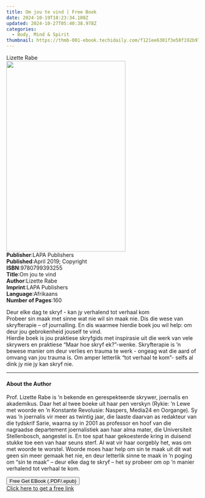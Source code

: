 ```yaml
---
title: Om jou te vind | Free Book
date: 2024-10-19T18:23:34.108Z
updated: 2024-10-27T05:40:38.978Z
categories:
  - Body, Mind & Spirit
thumbnail: https://thmb-001-ebook.techidaily.com/f121ee6301f3e58f192b97c2bc9ebc55e07df773ef12d37309bcdf282a48f420.jpg
---
```

<main id="book-container">
  <div class="flex flex-col">
    <div class="book-brief flex-1 py-6 px-4 sm:p-6 md:py-10 md:px-8">
      <!-- brief-->
      <div class="book-brief-main">Lizette Rabe</div>
    </div>
    <div
      class="book-meta-info flex-1 grid gap-4 col-start-1 col-end-3 row-start-1 sm:mb-6 sm:grid-cols-4 lg:gap-6 lg:col-start-2 lg:row-end-6 lg:row-span-6 lg:mb-0"
    >
      <div
        class="book-meta-info-left place-content-center mt-4 p-4 text-sm leading-6 col-start-2 col-span-2 dark:text-slate-400"
      >
        <img
          class="w-full h-500 object-cover rounded-lg sm:h-255 sm:col-span-2 lg:col-span-full"
          src="https://img-001-ebook.techidaily.com/792db6a473af906eb0c0826f6a35cdb21b9a9e353b7a0e8cf02d68151feaa2b4.jpg"
          alt=""
          width="312"
          height="500"
        />
      </div>
      <div
        class="book-meta-info-right mt-2 col-start-1 row-start-2 col-span-3 self-center"
      >
        <!-- meta data  -->
        <div class="flex flex-col px-4 md:px-8">
          <div class="flex-1">
            <strong>Publisher</strong>:<span class="px-2">LAPA Publishers</span>
          </div>
          <div class="flex-1">
            <strong>Published</strong>:<span class="px-2"
              >April 2019; Copyright</span
            >
          </div>
          <div class="flex-1">
            <strong>ISBN</strong>:<span class="px-2">9780799393255</span>
          </div>
          <div class="flex-1">
            <strong>Title</strong>:<span class="px-2">Om jou te vind</span>
          </div>
          <div class="flex-1">
            <strong>Author</strong>:<span class="px-2">Lizette Rabe</span>
          </div>
          <div class="flex-1">
            <strong>Imprint</strong>:<span class="px-2">LAPA Publishers</span>
          </div>
          <div class="flex-1">
            <strong>Language</strong>:<span class="px-2">Afrikaans</span>
          </div>
          <div class="flex-1">
            <strong>Number of Pages</strong>:<span class="px-2">160</span>
          </div>
        </div>
      </div>
    </div>
    <div class="book-description flex-1 py-6 px-4 sm:p-6 md:py-10 md:px-8">
      <div class="book-description-main">
        <div accordion-content="" id="description">
          <p>
            Deur elke dag te skryf - kan jy verhalend tot verhaal kom<br />Probeer
            sin maak met sinne wat nie wil sin maak nie. Dis die wese van
            skryfterapie – of journalling. En dis waarmee hierdie boek jou wil
            help: om deur jou gebrokenheid jouself te vind. <br />Hierdie boek
            is jou praktiese skryfgids met inspirasie uit die werk van vele
            skrywers en praktiese “Maar hoe skryf ek?”-wenke. Skryfterapie is ’n
            bewese manier om deur verlies en trauma te werk - ongeag wat die
            aard of omvang van jou trauma is. Om amper letterlik “tot verhaal te
            kom”- selfs al dink jy nie jy kan skryf nie.
          </p>
        </div>
      </div>
    </div>
    <div class="book-excerpts flex-1 py-6 px-4 sm:p-6 md:py-10 md:px-8">
      <!-- excerpts-->
      <div class="book-excerpts-main">
        <hr />
        <h4 class="placeholder placeholder-heading">
          <span>About the Author</span>
        </h4>
        <p>
          Prof. Lizette Rabe is ’n bekende en gerespekteerde skrywer, joernalis
          en akademikus. Daar het al twee boeke uit haar pen verskyn (Rykie: ’n
          Lewe met woorde en ’n Konstante Revolusie: Naspers, Media24 en
          Oorgange). Sy was ’n joernalis vir meer as twintig jaar, die laaste
          daarvan as redakteur van die tydskrif Sarie, waarna sy in 2001 as
          professor en hoof van die nagraadse departement joernalistiek aan haar
          alma mater, die Universiteit Stellenbosch, aangestel is. En toe spat
          haar gekoesterde kring in duisend stukke toe een van haar seuns sterf.
          Al wat vir haar oorgebly het, was om met woorde te worstel. Woorde
          moes haar help om sin te maak uit dit wat geen sin meer gemaak het
          nie, en deur letterlik sinne te maak in ’n poging om “sin te maak” –
          deur elke dag te skryf – het sy probeer om op ’n manier verhalend tot
          verhaal te kom.
        </p>
      </div>
    </div>
    <div
      class="book-about-author flex-1 py-6 px-4 sm:p-6 md:py-10 md:px-8"
    ></div>
    <div class="book-free-get flex-1 py-6 px-4 sm:p-6 md:py-10 md:px-8">
      <button
        id="btn-free-get"
        class="bg-blue-500 hover:bg-blue-700 text-white font-bold py-2 px-4 rounded"
      >
        Free Get EBook (.PDF/.epub)
      </button>
      <div id="countdown-display" class="px-2 text-lg mt-2"></div>
      <a
        id="free-link"
        class="hidden bg-blue-500 hover:bg-blue-700 text-white font-bold py-2 px-4 rounded"
        href="https://www.ebooks.com/en-us/book/210336586/om-tot-verhaal-te-kom/lizette-rabe/"
        target="_blank"
        >Click here to get a free link</a
      >
    </div>
    <script>
      let countdownTime = 0;
      let countdownInterval = null;
      document
        .getElementById('btn-free-get')
        .addEventListener('click', startCountdown);
      function startCountdown() {
        countdownTime = new Date().getTime() + 60000 * 3;
        countdownInterval = setInterval(updateCountdown, 1000);
        document.getElementById('btn-free-get').disabled = true;
        document
          .getElementById('btn-free-get')
          .classList.add('bg-gray-500', 'cursor-not-allowed');
      }
      function updateCountdown() {
        let currentTime = new Date().getTime();
        let timeLeft = countdownTime - currentTime;
        let secondsLeft = Math.floor(timeLeft / 1000);
        document.getElementById('countdown-display').innerHTML =
          `Remaining time: ${secondsLeft} seconds.`;
        if (secondsLeft <= 0) {
          clearInterval(countdownInterval);
          document.getElementById('btn-free-get').classList.add('hidden');
          document.getElementById('free-link').classList.remove('hidden');
          document.getElementById('countdown-display').innerHTML = '';
        }
      }
    </script>
  </div>
</main>

<ins class="adsbygoogle"
      style="display:block"
      data-ad-client="ca-pub-7571918770474297"
      data-ad-slot="8358498916"
      data-ad-format="auto"
      data-full-width-responsive="true"></ins>
    